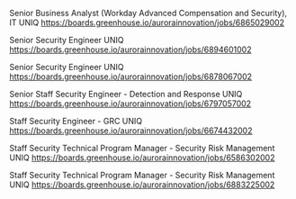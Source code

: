 Senior Business Analyst (Workday Advanced Compensation and Security), IT UNIQ https://boards.greenhouse.io/aurorainnovation/jobs/6865029002

Senior Security Engineer UNIQ https://boards.greenhouse.io/aurorainnovation/jobs/6894601002

Senior Security Engineer UNIQ https://boards.greenhouse.io/aurorainnovation/jobs/6878067002

Senior Staff Security Engineer - Detection and Response UNIQ https://boards.greenhouse.io/aurorainnovation/jobs/6797057002

Staff Security Engineer - GRC UNIQ https://boards.greenhouse.io/aurorainnovation/jobs/6674432002

Staff Security Technical Program Manager - Security Risk Management UNIQ https://boards.greenhouse.io/aurorainnovation/jobs/6586302002

Staff Security Technical Program Manager - Security Risk Management UNIQ https://boards.greenhouse.io/aurorainnovation/jobs/6883225002

